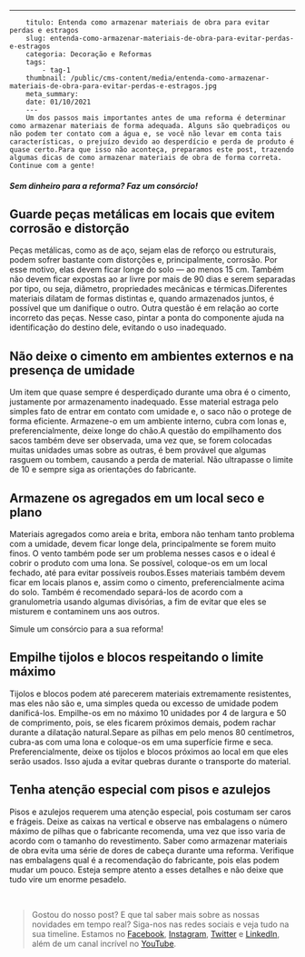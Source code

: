 ---
        titulo: Entenda como armazenar materiais de obra para evitar perdas e estragos
        slug: entenda-como-armazenar-materiais-de-obra-para-evitar-perdas-e-estragos
        categoria: Decoração e Reformas
        tags:
            - tag-1
        thumbnail: /public/cms-content/media/entenda-como-armazenar-materiais-de-obra-para-evitar-perdas-e-estragos.jpg
        meta_summary: 
        date: 01/10/2021
        ---
        Um dos passos mais importantes antes de uma reforma é determinar como armazenar materiais de forma adequada. Alguns são quebradiços ou não podem ter contato com a água e, se você não levar em conta tais características, o prejuízo devido ao desperdício e perda de produto é quase certo.Para que isso não aconteça, preparamos este post, trazendo algumas dicas de como armazenar materiais de obra de forma correta. Continue com a gente!

##### Sem dinheiro para a reforma? Faz um consórcio!

Guarde peças metálicas em locais que evitem corrosão e distorção
----------------------------------------------------------------

Peças metálicas, como as de aço, sejam elas de reforço ou estruturais, podem sofrer bastante com distorções e, principalmente, corrosão. Por esse motivo, elas devem ficar longe do solo — ao menos 15 cm. Também não devem ficar expostas ao ar livre por mais de 90 dias e serem separadas por tipo, ou seja, diâmetro, propriedades mecânicas e térmicas.Diferentes materiais dilatam de formas distintas e, quando armazenados juntos, é possível que um danifique o outro. Outra questão é em relação ao corte incorreto das peças. Nesse caso, pintar a ponta do componente ajuda na identificação do destino dele, evitando o uso inadequado.

Não deixe o cimento em ambientes externos e na presença de umidade
------------------------------------------------------------------

Um item que quase sempre é desperdiçado durante uma obra é o cimento, justamente por armazenamento inadequado. Esse material estraga pelo simples fato de entrar em contato com umidade e, o saco não o protege de forma eficiente. Armazene-o em um ambiente interno, cubra com lonas e, preferencialmente, deixe longe do chão.A questão do empilhamento dos sacos também deve ser observada, uma vez que, se forem colocadas muitas unidades umas sobre as outras, é bem provável que algumas rasguem ou tombem, causando a perda de material. Não ultrapasse o limite de 10 e sempre siga as orientações do fabricante.

Armazene os agregados em um local seco e plano
----------------------------------------------

Materiais agregados como areia e brita, embora não tenham tanto problema com a umidade, devem ficar longe dela, principalmente se forem muito finos. O vento também pode ser um problema nesses casos e o ideal é cobrir o produto com uma lona. Se possível, coloque-os em um local fechado, até para evitar possíveis roubos.Esses materiais também devem ficar em locais planos e, assim como o cimento, preferencialmente acima do solo. Também é recomendado separá-los de acordo com a granulometria usando algumas divisórias, a fim de evitar que eles se misturem e contaminem uns aos outros.

 Simule um consórcio para a sua reforma!

Empilhe tijolos e blocos respeitando o limite máximo
----------------------------------------------------

Tijolos e blocos podem até parecerem materiais extremamente resistentes, mas eles não são e, uma simples queda ou excesso de umidade podem danificá-los. Empilhe-os em no máximo 10 unidades por 4 de largura e 50 de comprimento, pois, se eles ficarem próximos demais, podem rachar durante a dilatação natural.Separe as pilhas em pelo menos 80 centímetros, cubra-as com uma lona e coloque-os em uma superfície firme e seca. Preferencialmente, deixe os tijolos e blocos próximos ao local em que eles serão usados. Isso ajuda a evitar quebras durante o transporte do material.

Tenha atenção especial com pisos e azulejos
-------------------------------------------

Pisos e azulejos requerem uma atenção especial, pois costumam ser caros e frágeis. Deixe as caixas na vertical e observe nas embalagens o número máximo de pilhas que o fabricante recomenda, uma vez que isso varia de acordo com o tamanho do revestimento. Saber como armazenar materiais de obra evita uma série de dores de cabeça durante uma reforma. Verifique nas embalagens qual é a recomendação do fabricante, pois elas podem mudar um pouco. Esteja sempre atento a esses detalhes e não deixe que tudo vire um enorme pesadelo.

‍

> Gostou do nosso post? E que tal saber mais sobre as nossas novidades em tempo real? Siga-nos nas redes sociais e veja tudo na sua timeline. Estamos no [Facebook](https://www.facebook.com/embracon/), [Instagram](https://www.instagram.com/embraconoficial/), [Twitter](https://twitter.com/embracon) e [LinkedIn](https://www.linkedin.com/company/1018875/), além de um canal incrível no [YouTube](https://www.youtube.com/channel/UCL-Y0mv9zc73Iek48NLUBzQ).

‍
        